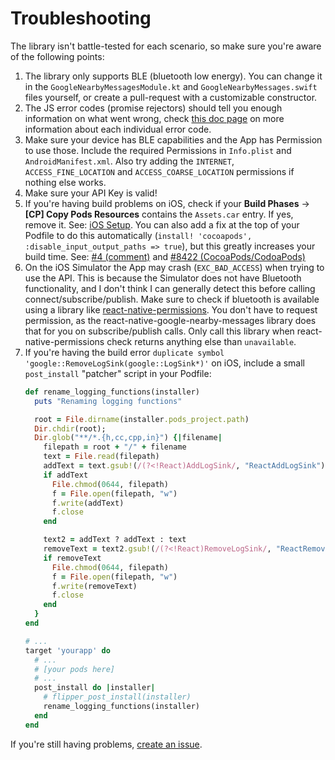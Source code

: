 # Troubleshooting

The library isn't battle-tested for each scenario, so make sure you're aware of the following points:

1. The library only supports BLE (bluetooth low energy). You can change it in the `GoogleNearbyMessagesModule.kt` and `GoogleNearbyMessages.swift` files yourself, or create a pull-request with a customizable constructor.
2. The JS error codes (promise rejectors) should tell you enough information on what went wrong, check [this doc page](https://developers.google.com/android/reference/com/google/android/gms/nearby/messages/NearbyMessagesStatusCodes) on more information about each individual error code.
3. Make sure your device has BLE capabilities and the App has Permission to use those. Include the required Permissions in `Info.plist` and `AndroidManifest.xml`. Also try adding the `INTERNET`, `ACCESS_FINE_LOCATION` and `ACCESS_COARSE_LOCATION` permissions if nothing else works.
4. Make sure your API Key is valid!
5. If you're having build problems on iOS, check if your **Build Phases** -> **[CP] Copy Pods Resources** contains the `Assets.car` entry. If yes, remove it. See: [iOS Setup](#ios-setup). You can also add a fix at the top of your Podfile to do this automatically (`install! 'cocoapods', :disable_input_output_paths => true`), but this greatly increases your build time. See: [#4 (comment)](https://github.com/mrousavy/react-native-google-nearby-messages/issues/4#issuecomment-649961499) and [#8422 (CocoaPods/CodoaPods)](https://github.com/CocoaPods/CocoaPods/issues/8122)
6. On the iOS Simulator the App may crash (`EXC_BAD_ACCESS`) when trying to use the API. This is because the Simulator does not have Bluetooth functionality, and I don't think I can generally detect this before calling connect/subscribe/publish. Make sure to check if bluetooth is available using a library like [react-native-permissions](https://github.com/react-native-community/react-native-permissions). You don't have to request permission, as the react-native-google-nearby-messages library does that for you on subscribe/publish calls. Only call this library when react-native-permissions check returns anything else than `unavailable`.
7. If you're having the build error `duplicate symbol 'google::RemoveLogSink(google::LogSink*)'` on iOS, include a small `post_install` "patcher" script in your Podfile:
    ```ruby
    def rename_logging_functions(installer)
      puts "Renaming logging functions"

      root = File.dirname(installer.pods_project.path)
      Dir.chdir(root);
      Dir.glob("**/*.{h,cc,cpp,in}") {|filename|
        filepath = root + "/" + filename
        text = File.read(filepath)
        addText = text.gsub!(/(?<!React)AddLogSink/, "ReactAddLogSink")
        if addText
          File.chmod(0644, filepath)
          f = File.open(filepath, "w")
          f.write(addText)
          f.close
        end

        text2 = addText ? addText : text
        removeText = text2.gsub!(/(?<!React)RemoveLogSink/, "ReactRemoveLogSink")
        if removeText
          File.chmod(0644, filepath)
          f = File.open(filepath, "w")
          f.write(removeText)
          f.close
        end
      }
    end

    # ...
    target 'yourapp' do
      # ...
      # [your pods here]
      # ...
      post_install do |installer|
        # flipper_post_install(installer)
        rename_logging_functions(installer)
      end
    end
    ```

If you're still having problems, [create an issue](https://github.com/mrousavy/react-native-google-nearby-messages/issues).
